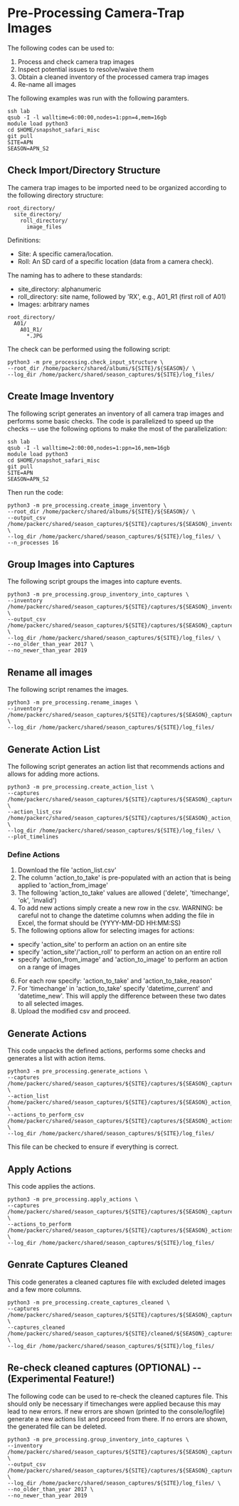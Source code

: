 # Pre-Processing Camera-Trap Images

The following codes can be used to:

1. Process and check camera trap images
2. Inspect potential issues to resolve/waive them
3. Obtain a cleaned inventory of the processed camera trap images
4. Re-name all images


The following examples was run with the following paramters.

```
ssh lab
qsub -I -l walltime=6:00:00,nodes=1:ppn=4,mem=16gb
module load python3
cd $HOME/snapshot_safari_misc
git pull
SITE=APN
SEASON=APN_S2
```

## Check Import/Directory Structure

The camera trap images to be imported need to be organized according to the following directory structure:

```
root_directory/
  site_directory/
    roll_directory/
      image_files
```

Definitions:
- Site: A specific camera/location.
- Roll: An SD card of a specific location (data from a camera check).

The naming has to adhere to these standards:
- site_directory: alphanumeric
- roll_directory: site name, followed by 'RX', e.g., A01_R1 (first roll of A01)
- Images: arbitrary names

```
root_directory/
  A01/
    A01_R1/
      *.JPG
```   

The check can be performed using the following script:
```
python3 -m pre_processing.check_input_structure \
--root_dir /home/packerc/shared/albums/${SITE}/${SEASON}/ \
--log_dir /home/packerc/shared/season_captures/${SITE}/log_files/
```

## Create Image Inventory

The following script generates an inventory of all camera trap images and performs some basic checks. The code is parallelized to speed up the checks -- use the following options to make the most of the parallelization:

```
ssh lab
qsub -I -l walltime=2:00:00,nodes=1:ppn=16,mem=16gb
module load python3
cd $HOME/snapshot_safari_misc
git pull
SITE=APN
SEASON=APN_S2
```

Then run the code:
```
python3 -m pre_processing.create_image_inventory \
--root_dir /home/packerc/shared/albums/${SITE}/${SEASON}/ \
--output_csv /home/packerc/shared/season_captures/${SITE}/captures/${SEASON}_inventory.csv \
--log_dir /home/packerc/shared/season_captures/${SITE}/log_files/ \
--n_processes 16
```

## Group Images into Captures

The following script groups the images into capture events.

```
python3 -m pre_processing.group_inventory_into_captures \
--inventory /home/packerc/shared/season_captures/${SITE}/captures/${SEASON}_inventory.csv \
--output_csv /home/packerc/shared/season_captures/${SITE}/captures/${SEASON}_captures.csv \
--log_dir /home/packerc/shared/season_captures/${SITE}/log_files/ \
--no_older_than_year 2017 \
--no_newer_than_year 2019
```

## Rename all images

The following script renames the images.

```
python3 -m pre_processing.rename_images \
--inventory /home/packerc/shared/season_captures/${SITE}/captures/${SEASON}_captures.csv \
--log_dir /home/packerc/shared/season_captures/${SITE}/log_files/
```

## Generate Action List

The following script generates an action list that recommends actions and allows for adding more actions.

```
python3 -m pre_processing.create_action_list \
--captures /home/packerc/shared/season_captures/${SITE}/captures/${SEASON}_captures.csv \
--action_list_csv /home/packerc/shared/season_captures/${SITE}/captures/${SEASON}_action_list.csv \
--log_dir /home/packerc/shared/season_captures/${SITE}/log_files/ \
--plot_timelines
```

### Define Actions

1. Download the file 'action_list.csv'
2. The column 'action_to_take' is pre-populated with an action that is being applied to 'action_from_image'
3. The following 'action_to_take' values are allowed ('delete', 'timechange', 'ok', 'invalid')
4. To add new actions simply create a new row in the csv. WARNING: be careful not to change the datetime columns when adding the file in Excel, the format should be (YYYY-MM-DD HH:MM:SS)
5. The following options allow for selecting images for actions:
- specify 'action_site' to perform an action on an entire site
- specify 'action_site'/'action_roll' to perform an action on an entire roll
- specify 'action_from_image' and 'action_to_image' to perform an action on a range of images
6. For each row specify: 'action_to_take' and 'action_to_take_reason'
7. For 'timechange' in 'action_to_take' specify 'datetime_current' and 'datetime_new'. This will apply the difference between these two dates to all selected images.
8. Upload the modified csv and proceed.


## Generate Actions

This code unpacks the defined actions, performs some checks and generates a list with action items.

```
python3 -m pre_processing.generate_actions \
--captures /home/packerc/shared/season_captures/${SITE}/captures/${SEASON}_captures.csv \
--action_list /home/packerc/shared/season_captures/${SITE}/captures/${SEASON}_action_list.csv \
--actions_to_perform_csv /home/packerc/shared/season_captures/${SITE}/captures/${SEASON}_actions_to_perform.csv \
--log_dir /home/packerc/shared/season_captures/${SITE}/log_files/
```
This file can be checked to ensure if everything is correct.

## Apply Actions

This code applies the actions.

```
python3 -m pre_processing.apply_actions \
--captures /home/packerc/shared/season_captures/${SITE}/captures/${SEASON}_captures.csv \
--actions_to_perform /home/packerc/shared/season_captures/${SITE}/captures/${SEASON}_actions_to_perform.csv \
--log_dir /home/packerc/shared/season_captures/${SITE}/log_files/
```

## Genrate Captures Cleaned

This code generates a cleaned captures file with excluded deleted images and a few more columns.

```
python3 -m pre_processing.create_captures_cleaned \
--captures /home/packerc/shared/season_captures/${SITE}/captures/${SEASON}_captures.csv \
--captures_cleaned /home/packerc/shared/season_captures/${SITE}/cleaned/${SEASON}_captures_cleaned.csv \
--log_dir /home/packerc/shared/season_captures/${SITE}/log_files/
```

## Re-check cleaned captures (OPTIONAL) -- (Experimental Feature!)

The following code can be used to re-check the cleaned captures file. This should only be necessary if timechanges were applied because this may lead to new errors. If new errors are shown (printed to the console/logfile) generate a new actions list and proceed from there. If no errors are shown, the generated file can be deleted.

```
python3 -m pre_processing.group_inventory_into_captures \
--inventory /home/packerc/shared/season_captures/${SITE}/captures/${SEASON}_captures_cleaned.csv \
--output_csv /home/packerc/shared/season_captures/${SITE}/captures/${SEASON}_captures_iterated.csv \
--log_dir /home/packerc/shared/season_captures/${SITE}/log_files/ \
--no_older_than_year 2017 \
--no_newer_than_year 2019
```
